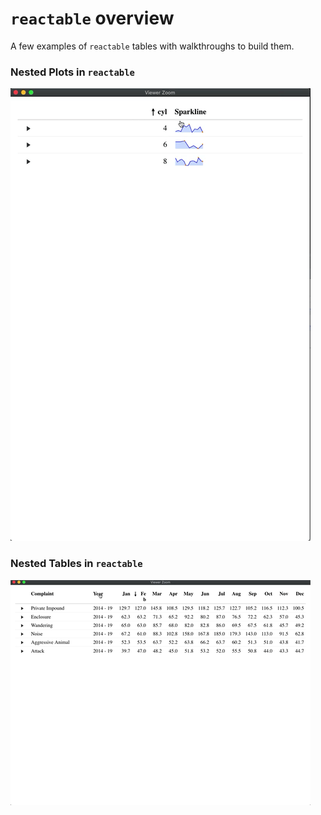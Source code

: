 # `reactable` overview

A few examples of `reactable` tables with walkthroughs to build them.

### Nested Plots in `reactable`
![](nest-plot.gif)

### Nested Tables in `reactable`
![](nest-table.gif)
